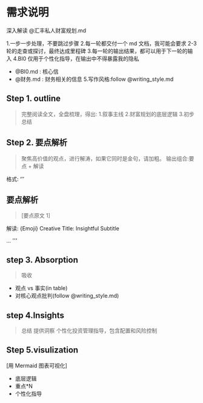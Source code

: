 
# 需求说明 
深入解读 @汇丰私人财富规划.md

1.一步一步处理，不要跳过步骤
2.每一轮都交付一个 md 文档，我可能会要求 2-3 轮的走查或探讨，最终达成里程碑
3.每一轮的输出结果，都可以用于下一轮的输入
4.BI0 仅用于个性化指导，在输出中不得暴露我的隐私
  - @BI0.md : 核心信
  - @财务.md : 财务相关的信息
5.写作风格:follow @writing_style.md

## Step 1. outline
> 完整阅读全文，全盘梳理，得出:
1.叙事主线
2.财富规划的底层逻辑
3.初步总结

## Step 2. 要点解析
> 聚焦高价值的观点，进行解涛，如果它同时是金句，请加粗。
> 输出组合:要点 + 解读

格式:
‘’’
## 要点解析
> [要点原文 1]

解读:
{Emoji} Creative Title: Insightful Subtitle

...
'''

## step 3. Absorption
> 吸收
- 观点 vs 事实(in table)
- 对核心观点批判(follow @writing_style.md)

## step 4.Insights
> 总结
提供洞察
个性化投资管理指导，包含配置和风险控制

## Step 5.visulization
[用 Mermaid 图表可视化]
- 底层逻辑
- 重点*N
- 个性化指导
